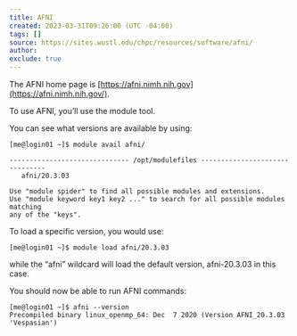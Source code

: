 ```yaml
---
title: AFNI
created: 2023-03-31T09:26:00 (UTC -04:00)
tags: []
source: https://sites.wustl.edu/chpc/resources/software/afni/
author: 
exclude: true
---
```


The AFNI home page is [https://afni.nimh.nih.gov](https://afni.nimh.nih.gov/).

To use AFNI, you’ll use the module tool.

You can see what versions are available by using:
```
[me@login01 ~]$ module avail afni/

------------------------------ /opt/modulefiles -------------------------------
   afni/20.3.03

Use "module spider" to find all possible modules and extensions.
Use "module keyword key1 key2 ..." to search for all possible modules matching
any of the "keys".
```

To load a specific version, you would use:
```
[me@login01 ~]$ module load afni/20.3.03
```

while the “afni” wildcard will load the default version, afni-20.3.03 in this case.

You should now be able to run AFNI commands:
```
[me@login01 ~]$ afni --version
Precompiled binary linux_openmp_64: Dec  7 2020 (Version AFNI_20.3.03 'Vespasian')
```

